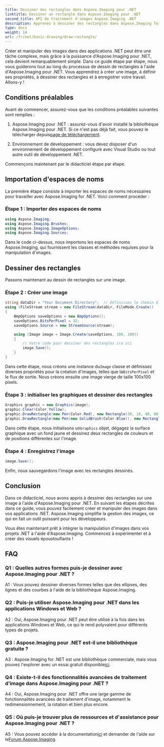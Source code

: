 ```yaml
---
title: Dessiner des rectangles dans Aspose.Imaging pour .NET
linktitle: Dessiner un rectangle dans Aspose.Imaging pour .NET
second_title: API de traitement d'images Aspose.Imaging .NET
description: Apprenez à dessiner des rectangles dans Aspose.Imaging for .NET - un outil polyvalent pour la manipulation d'images dans vos applications .NET.
type: docs
weight: 14
url: /fr/net/basic-drawing/draw-rectangle/
---
```

Créer et manipuler des images dans des applications .NET peut être une tâche complexe, mais grâce à la puissance d'Aspose.Imaging pour .NET, cela devient remarquablement simple. Dans ce guide étape par étape, nous vous guiderons tout au long du processus de dessin de rectangles à l'aide d'Aspose.Imaging pour .NET. Vous apprendrez à créer une image, à définir ses propriétés, à dessiner des rectangles et à enregistrer votre travail. Allons-y !

## Conditions préalables

Avant de commencer, assurez-vous que les conditions préalables suivantes sont remplies :

1.  Aspose.Imaging pour .NET : assurez-vous d'avoir installé la bibliothèque Aspose.Imaging pour .NET. Si ce n'est pas déjà fait, vous pouvez le télécharger depuis[page de téléchargement](https://releases.aspose.com/imaging/net/).

2. Environnement de développement : vous devez disposer d'un environnement de développement configuré avec Visual Studio ou tout autre outil de développement .NET.

Commençons maintenant par le didacticiel étape par étape.

## Importation d'espaces de noms

La première étape consiste à importer les espaces de noms nécessaires pour travailler avec Aspose.Imaging for .NET. Voici comment procéder :

### Étape 1 : Importer des espaces de noms

```csharp
using Aspose.Imaging;
using Aspose.Imaging.Brushes;
using Aspose.Imaging.ImageOptions;
using Aspose.Imaging.Sources;
```

Dans le code ci-dessus, nous importons les espaces de noms Aspose.Imaging, qui fournissent les classes et méthodes requises pour la manipulation d'images.

## Dessiner des rectangles

Passons maintenant au dessin de rectangles sur une image.

### Étape 2 : Créer une image

```csharp
string dataDir = "Your Document Directory";  // Définissez le chemin d'accès à votre répertoire de documents
using (FileStream stream = new FileStream(dataDir, FileMode.Create))
{
    BmpOptions saveOptions = new BmpOptions();
    saveOptions.BitsPerPixel = 32;
    saveOptions.Source = new StreamSource(stream);

    using (Image image = Image.Create(saveOptions, 100, 100))
    {
        // Votre code pour dessiner des rectangles ira ici
        image.Save();
    }
}
```

 Dans cette étape, nous créons une instance du`Image` classe et définissez diverses propriétés pour la création d'images, telles que la`BitsPerPixel` et le flux de sortie. Nous créons ensuite une image vierge de taille 100x100 pixels.

### Étape 3 : initialiser les graphiques et dessiner des rectangles

```csharp
Graphics graphic = new Graphics(image);
graphic.Clear(Color.Yellow);
graphic.DrawRectangle(new Pen(Color.Red), new Rectangle(30, 10, 40, 80));
graphic.DrawRectangle(new Pen(new SolidBrush(Color.Blue)), new Rectangle(10, 30, 80, 40));
```

 Dans cette étape, nous initialisons un`Graphics` objet, dégagez la surface graphique avec un fond jaune et dessinez deux rectangles de couleurs et de positions différentes sur l'image.

### Étape 4 : Enregistrez l'image

```csharp
image.Save();
```

Enfin, nous sauvegardons l'image avec les rectangles dessinés.

## Conclusion

Dans ce didacticiel, nous avons appris à dessiner des rectangles sur une image à l'aide d'Aspose.Imaging pour .NET. En suivant les étapes décrites dans ce guide, vous pouvez facilement créer et manipuler des images dans vos applications .NET. Aspose.Imaging simplifie la gestion des images, ce qui en fait un outil puissant pour les développeurs.

Vous êtes maintenant prêt à intégrer la manipulation d'images dans vos projets .NET à l'aide d'Aspose.Imaging. Commencez à expérimenter et à créer des visuels époustouflants !

## FAQ

### Q1 : Quelles autres formes puis-je dessiner avec Aspose.Imaging pour .NET ?

A1 : Vous pouvez dessiner diverses formes telles que des ellipses, des lignes et des courbes à l'aide de la bibliothèque Aspose.Imaging.

### Q2 : Puis-je utiliser Aspose.Imaging pour .NET dans les applications Windows et Web ?

A2 : Oui, Aspose.Imaging pour .NET peut être utilisé à la fois dans les applications Windows et Web, ce qui le rend polyvalent pour différents types de projets.

### Q3 : Aspose.Imaging pour .NET est-il une bibliothèque gratuite ?

 A3 : Aspose.Imaging for .NET est une bibliothèque commerciale, mais vous pouvez l'explorer avec un essai gratuit disponible[ici](https://releases.aspose.com/).

### Q4 : Existe-t-il des fonctionnalités avancées de traitement d’image dans Aspose.Imaging pour .NET ?

A4 : Oui, Aspose.Imaging pour .NET offre une large gamme de fonctionnalités avancées de traitement d'image, notamment le redimensionnement, la rotation et bien plus encore.

### Q5 : Où puis-je trouver plus de ressources et d'assistance pour Aspose.Imaging pour .NET ?

 A5 : Vous pouvez accéder à la documentation[ici](https://reference.aspose.com/imaging/net/) et demander de l'aide sur le[Forum Aspose.Imaging](https://forum.aspose.com/).